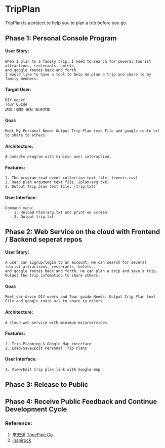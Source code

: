 # TripPlan
TripPlan is a project to help you to plan a trip before you go.
## Phase 1: Personal Console Program
####  User Story:
    When I plan to a family trip, I need to search for several tourist attractions, resterants, hotels, 
    and google routes back and forth. 
    I would like to have a tool to help me plan a trip and share to my family members.
#### Target User:
    DIY ueser
    Tour Guide
    訪談：問題 痛點 解決方案
####  Goal: 
    Meet My Personal Need: Output Trip Plan text File and google route url to share to others
####  Architecture:
    A console program with minimun user interaction.
####  Features:
    1. The program read event collection text file. (events.csv)
    2. Read plan argument text file. (plan-arg.txt)
    3. Output Trip plan text file. (trip.txt)
####  User Interface: 
    Command menu: 
        1: Reload Plan-arg.txt and print on Screen
        2. Output trip.txt      
## Phase 2: Web Service on the cloud with Frontend / Backend seperat repos
####  User Story:
    A user can signup/login to an account. He can search for several tourist attractions, resterants, hotels, 
    and google routes back and forth. He can plan a trip and save a trip. Output the trip infomation to share others.    
####  Goal: 
    Meet car-drvie DIY users and Tour guide Needs: Output Trip Plan text File and google route url to share to others
####  Architecture:
    A cloud web service with minimun micorservices.
####  Features:
    1. Trip Planning & Google Map interface 
    2. Load/Save/Edit Personal Trip Plans     
####  User Interface:
    1. View/Edit trip plan link with Google map    
## Phase 3: Release to Public
## Phase 4: Receive Public Feedback and Continue Development Cycle
### Reference:
  1. 來去遊 [TimePipe Go](https://www.timepipe.com/mytrip)
  2. [inspirock](https://www.inspirock.com/)
